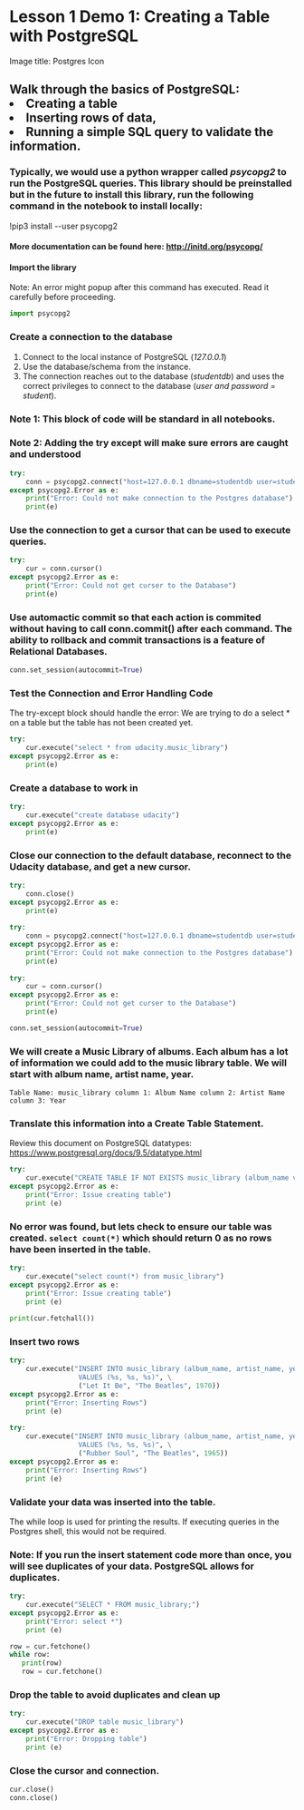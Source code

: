 # Lesson 1 Demo 1: Creating a Table with PostgreSQL

Image title: Postgres Icon

## Walk through the basics of PostgreSQL:<br><li>Creating a table <li>Inserting rows of data, <li>Running a simple SQL query to validate the information. 

### Typically, we would use a python wrapper called *psycopg2* to run the PostgreSQL queries. This library should be preinstalled but in the future to install this library, run the following command in the notebook to install locally: 
!pip3 install --user psycopg2
#### More documentation can be found here: http://initd.org/psycopg/ 

#### Import the library 
Note: An error might popup after this command has executed. Read it carefully before proceeding.


```python
import psycopg2
```

### Create a connection to the database
1. Connect to the local instance of PostgreSQL (*127.0.0.1*)
2. Use the database/schema from the instance. 
3. The connection reaches out to the database (*studentdb*) and uses the correct privileges to connect to the database (*user and password = student*).

### Note 1: This block of code will be standard in all notebooks. 
### Note 2: Adding the try except will make sure errors are caught and understood


```python
try: 
    conn = psycopg2.connect("host=127.0.0.1 dbname=studentdb user=student password=student")
except psycopg2.Error as e: 
    print("Error: Could not make connection to the Postgres database")
    print(e)
```

### Use the connection to get a cursor that can be used to execute queries.


```python
try: 
    cur = conn.cursor()
except psycopg2.Error as e: 
    print("Error: Could not get curser to the Database")
    print(e)
```

### Use automactic commit so that each action is commited without having to call conn.commit() after each command. The ability to rollback and commit transactions is a feature of Relational Databases. 


```python
conn.set_session(autocommit=True)
```

### Test the Connection and Error Handling Code
The try-except block should handle the error: We are trying to do a select * on a table but the table has not been created yet.


```python
try: 
    cur.execute("select * from udacity.music_library")
except psycopg2.Error as e:
    print(e)
```

### Create a database to work in 


```python
try: 
    cur.execute("create database udacity")
except psycopg2.Error as e:
    print(e)
```

### Close our connection to the default database, reconnect to the Udacity database, and get a new cursor.


```python
try: 
    conn.close()
except psycopg2.Error as e:
    print(e)
  
try: 
    conn = psycopg2.connect("host=127.0.0.1 dbname=studentdb user=student password=student")
except psycopg2.Error as e: 
    print("Error: Could not make connection to the Postgres database")
    print(e)
    
try: 
    cur = conn.cursor()
except psycopg2.Error as e: 
    print("Error: Could not get curser to the Database")
    print(e)

conn.set_session(autocommit=True)
```

### We will create a Music Library of albums. Each album has a lot of information we could add to the music library table. We will  start with album name, artist name, year. 
`Table Name: music_library
column 1: Album Name
column 2: Artist Name
column 3: Year `
### Translate this information into a Create Table Statement. 

Review this document on PostgreSQL datatypes: https://www.postgresql.org/docs/9.5/datatype.html



```python
try: 
    cur.execute("CREATE TABLE IF NOT EXISTS music_library (album_name varchar, artist_name varchar, year int);")
except psycopg2.Error as e: 
    print("Error: Issue creating table")
    print (e)
```

### No error was found, but lets check to ensure our table was created.  `select count(*)` which should return 0 as no rows have been inserted in the table.


```python
try: 
    cur.execute("select count(*) from music_library")
except psycopg2.Error as e: 
    print("Error: Issue creating table")
    print (e)
    
print(cur.fetchall())
```

### Insert two rows 


```python
try: 
    cur.execute("INSERT INTO music_library (album_name, artist_name, year) \
                 VALUES (%s, %s, %s)", \
                 ("Let It Be", "The Beatles", 1970))
except psycopg2.Error as e: 
    print("Error: Inserting Rows")
    print (e)
    
try: 
    cur.execute("INSERT INTO music_library (album_name, artist_name, year) \
                 VALUES (%s, %s, %s)", \
                 ("Rubber Soul", "The Beatles", 1965))
except psycopg2.Error as e: 
    print("Error: Inserting Rows")
    print (e)
```

### Validate your data was inserted into the table. 
The while loop is used for printing the results. If executing queries in the Postgres shell, this would not be required.

### Note: If you run the insert statement code more than once, you will see duplicates of your data. PostgreSQL allows for duplicates.


```python
try: 
    cur.execute("SELECT * FROM music_library;")
except psycopg2.Error as e: 
    print("Error: select *")
    print (e)

row = cur.fetchone()
while row:
   print(row)
   row = cur.fetchone()
```

### Drop the table to avoid duplicates and clean up


```python
try: 
    cur.execute("DROP table music_library")
except psycopg2.Error as e: 
    print("Error: Dropping table")
    print (e)
```

###  Close the cursor and connection. 


```python
cur.close()
conn.close()
```
